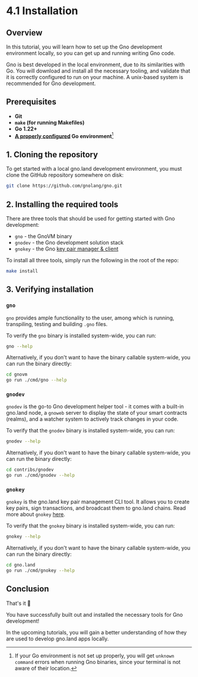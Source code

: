 # 4.1 Installation

## Overview

In this tutorial, you will learn how to set up the Gno development environment
locally, so you can get up and running writing Gno code.

Gno is best developed in the local environment, due to its similarities with Go.
You will download and install all the necessary tooling, and validate that it
is correctly configured to run on your machine. A unix-based system is recommended
for Gno development.

## Prerequisites

- **Git**
- **`make` (for running Makefiles)**
- **Go 1.22+**
- **[A properly configured](https://go.dev/doc/install) Go environment**[^1]

## 1. Cloning the repository

To get started with a local gno.land development environment, you must clone the
GitHub repository somewhere on disk:

```bash
git clone https://github.com/gnolang/gno.git
```

## 2. Installing the required tools

There are three tools that should be used for getting started with Gno development:
- `gno` - the GnoVM binary
- `gnodev` - the Gno development solution stack
- `gnokey` - the Gno [key pair manager & client](../../dev-guides/gnokey/overview.md)

To install all three  tools, simply run the following in the root of the repo:
```bash
make install
```

## 3. Verifying installation

### `gno`

`gno` provides ample functionality to the user, among which is running,
transpiling, testing and building `.gno` files.

To verify the `gno` binary is installed system-wide, you can run:

```bash
gno --help
```

Alternatively, if you don't want to have the binary callable system-wide, you
can run the binary directly:

```bash
cd gnovm
go run ./cmd/gno --help
```

### `gnodev`

`gnodev` is the go-to Gno development helper tool - it comes with a built-in
gno.land node, a `gnoweb` server to display the state of your smart contracts
(realms), and a watcher system to actively track changes in your code.

To verify that the `gnodev` binary is installed system-wide, you can run:

```bash
gnodev --help
```

Alternatively, if you don't want to have the binary callable system-wide, you
can run the binary directly:

```bash
cd contribs/gnodev
go run ./cmd/gnodev --help
```

### `gnokey`

`gnokey` is the gno.land key pair management CLI tool. It allows you to create
key pairs, sign transactions, and broadcast them to gno.land chains. Read more
about `gnokey` [here](../../dev-guides/gnokey/overview.md).

To verify that the `gnokey` binary is installed system-wide, you can run:

```bash
gnokey --help
```

Alternatively, if you don't want to have the binary callable system-wide, you
can run the binary directly:

```bash
cd gno.land
go run ./cmd/gnokey --help
```

## Conclusion

That's it 🎉

You have successfully built out and installed the necessary tools for Gno
development!

In the upcoming tutorials, you will gain a better understanding of how they are 
used to develop gno.land apps locally. 

[^1]: If your Go environment is not set up properly, you will get `unknown command`
errors when running Gno binaries, since your terminal is not aware of their location.
